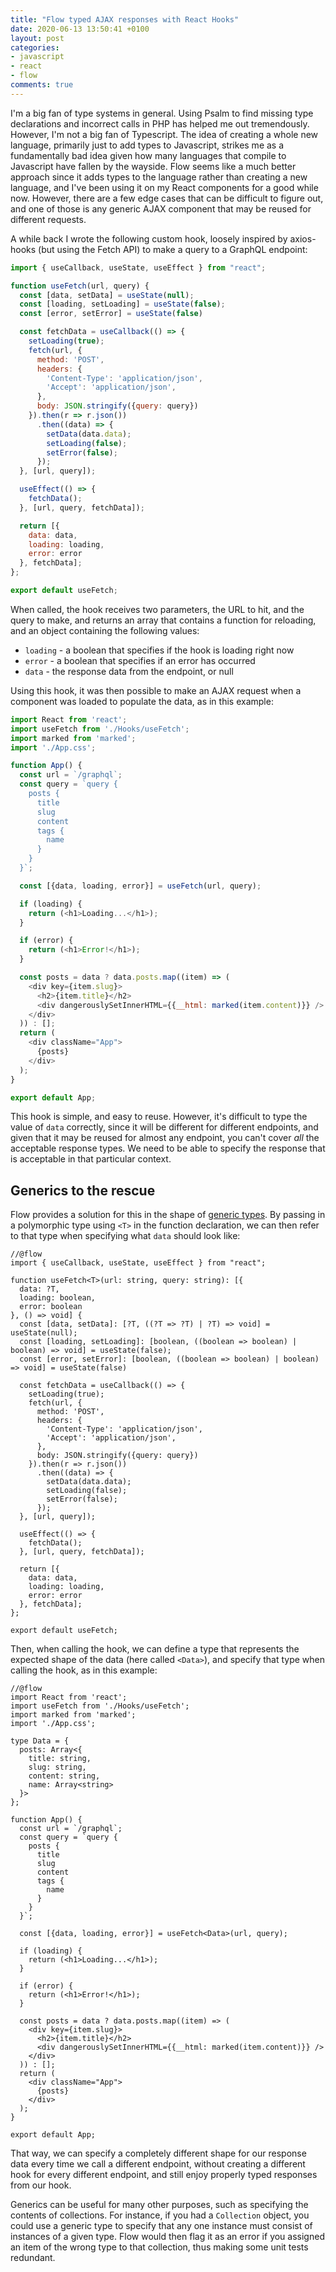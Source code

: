 ```yaml
---
title: "Flow typed AJAX responses with React Hooks"
date: 2020-06-13 13:50:41 +0100
layout: post
categories:
- javascript
- react
- flow
comments: true
---
```


I'm a big fan of type systems in general. Using Psalm to find missing type declarations and incorrect calls in PHP has helped me out tremendously. However, I'm not a big fan of Typescript. The idea of creating a whole new language, primarily just to add types to Javascript, strikes me as a fundamentally bad idea given how many languages that compile to Javascript have fallen by the wayside. Flow seems like a much better approach since it adds types to the language rather than creating a new language, and I've been using it on my React components for a good while now. However, there are a few edge cases that can be difficult to figure out, and one of those is any generic AJAX component that may be reused for different requests.

A while back I wrote the following custom hook, loosely inspired by axios-hooks (but using the Fetch API) to make a query to a GraphQL endpoint:

```javascript
import { useCallback, useState, useEffect } from "react";

function useFetch(url, query) {
  const [data, setData] = useState(null);
  const [loading, setLoading] = useState(false);
  const [error, setError] = useState(false)

  const fetchData = useCallback(() => {
    setLoading(true);
    fetch(url, {
      method: 'POST',
      headers: {
        'Content-Type': 'application/json',
        'Accept': 'application/json',
      },
      body: JSON.stringify({query: query})
    }).then(r => r.json())
      .then((data) => {
        setData(data.data);
        setLoading(false);
        setError(false);
      });
  }, [url, query]);

  useEffect(() => {
    fetchData();
  }, [url, query, fetchData]);

  return [{
    data: data,
    loading: loading,
    error: error
  }, fetchData];
};

export default useFetch;
```

When called, the hook receives two parameters, the URL to hit, and the query to make, and returns an array that contains a function for reloading, and an object containing the following values:

* `loading` - a boolean that specifies if the hook is loading right now
* `error` - a boolean that specifies if an error has occurred
* `data` - the response data from the endpoint, or null

Using this hook, it was then possible to make an AJAX request when a component was loaded to populate the data, as in this example:

```javascript
import React from 'react';
import useFetch from './Hooks/useFetch';
import marked from 'marked';
import './App.css';

function App() {
  const url = `/graphql`;
  const query = `query {
    posts {
      title
      slug
      content
      tags {
        name
      }
    }
  }`;

  const [{data, loading, error}] = useFetch(url, query);

  if (loading) {
    return (<h1>Loading...</h1>);
  }

  if (error) {
    return (<h1>Error!</h1>);
  }

  const posts = data ? data.posts.map((item) => (
    <div key={item.slug}>
      <h2>{item.title}</h2>
      <div dangerouslySetInnerHTML={{__html: marked(item.content)}} />
    </div>
  )) : [];
  return (
    <div className="App">
      {posts}
    </div>
  );
}

export default App;
```

This hook is simple, and easy to reuse. However, it's difficult to type the value of `data` correctly, since it will be different for different endpoints, and given that it may be reused for almost any endpoint, you can't cover *all* the acceptable response types. We need to be able to specify the response that is acceptable in that particular context.

Generics to the rescue
----------------------

Flow provides a solution for this in the shape of [generic types](https://flow.org/en/docs/types/generics/). By passing in a polymorphic type using `<T>` in the function declaration, we can then refer to that type when specifying what `data` should look like:

```flow {4-11}
//@flow
import { useCallback, useState, useEffect } from "react";

function useFetch<T>(url: string, query: string): [{
  data: ?T,
  loading: boolean,
  error: boolean
}, () => void] {
  const [data, setData]: [?T, ((?T => ?T) | ?T) => void] = useState(null);
  const [loading, setLoading]: [boolean, ((boolean => boolean) | boolean) => void] = useState(false);
  const [error, setError]: [boolean, ((boolean => boolean) | boolean) => void] = useState(false)

  const fetchData = useCallback(() => {
    setLoading(true);
    fetch(url, {
      method: 'POST',
      headers: {
        'Content-Type': 'application/json',
        'Accept': 'application/json',
      },
      body: JSON.stringify({query: query})
    }).then(r => r.json())
      .then((data) => {
        setData(data.data);
        setLoading(false);
        setError(false);
      });
  }, [url, query]);

  useEffect(() => {
    fetchData();
  }, [url, query, fetchData]);

  return [{
    data: data,
    loading: loading,
    error: error
  }, fetchData];
};

export default useFetch;
```

Then, when calling the hook, we can define a type that represents the expected shape of the data (here called `<Data>`), and specify that type when calling the hook, as in this example:

```flow
//@flow
import React from 'react';
import useFetch from './Hooks/useFetch';
import marked from 'marked';
import './App.css';

type Data = {
  posts: Array<{
    title: string,
    slug: string,
    content: string,
    name: Array<string>
  }>
};

function App() {
  const url = `/graphql`;
  const query = `query {
    posts {
      title
      slug
      content
      tags {
        name
      }
    }
  }`;

  const [{data, loading, error}] = useFetch<Data>(url, query);

  if (loading) {
    return (<h1>Loading...</h1>);
  }

  if (error) {
    return (<h1>Error!</h1>);
  }

  const posts = data ? data.posts.map((item) => (
    <div key={item.slug}>
      <h2>{item.title}</h2>
      <div dangerouslySetInnerHTML={{__html: marked(item.content)}} />
    </div>
  )) : [];
  return (
    <div className="App">
      {posts}
    </div>
  );
}

export default App;
```

That way, we can specify a completely different shape for our response data every time we call a different endpoint, without creating a different hook for every different endpoint, and still enjoy properly typed responses from our hook.

Generics can be useful for many other purposes, such as specifying the contents of collections. For instance, if you had a `Collection` object, you could use a generic type to specify that any one instance must consist of instances of a given type. Flow would then flag it as an error if you assigned an item of the wrong type to that collection, thus making some unit tests redundant.
